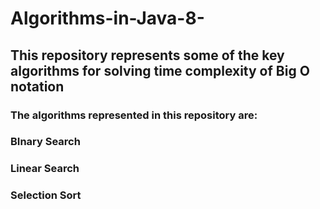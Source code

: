 # Algorithms-in-Java-8-

## This repository represents some of the key algorithms for solving time complexity of Big O notation

### The algorithms represented in this repository are:

### BInary Search
### Linear Search
### Selection Sort
